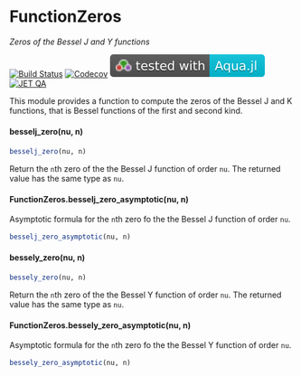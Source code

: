 # FunctionZeros
*Zeros of the Bessel J and Y functions*

[![Build Status](https://github.com/JuliaMath/FunctionZeros.jl/actions/workflows/CI.yml/badge.svg?branch=master)](https://github.com/JuliaMath/FunctionZeros.jl/actions/workflows/CI.yml?query=branch%3Amaster)
[![Codecov](https://codecov.io/gh/JuliaMath/ILog2.jl/branch/master/graph/badge.svg)](https://codecov.io/gh/JuliaMath/FunctionZeros.jl)
[![Aqua QA](https://raw.githubusercontent.com/JuliaTesting/Aqua.jl/master/badge.svg)](https://github.com/JuliaTesting/Aqua.jl)
[![JET QA](https://img.shields.io/badge/JET.jl-%E2%9C%88%EF%B8%8F-%23aa4444)](https://github.com/aviatesk/JET.jl)

This module provides a function to compute the zeros of the Bessel J and K functions,
that is Bessel functions of the first and second kind.

#### besselj_zero(nu, n)

```julia
besselj_zero(nu, n)
```

Return the `n`th zero of the the Bessel J function of order `nu`. The returned
value has the same type as `nu`.

#### FunctionZeros.besselj_zero_asymptotic(nu, n)

Asymptotic formula for the `n`th zero fo the the Bessel J function of order `nu`.

```julia
besselj_zero_asymptotic(nu, n)
```


#### bessely_zero(nu, n)

```julia
bessely_zero(nu, n)
```

Return the `n`th zero of the the Bessel Y function of order `nu`. The returned
value has the same type as `nu`.

#### FunctionZeros.bessely_zero_asymptotic(nu, n)

Asymptotic formula for the `n`th zero fo the the Bessel Y function of order `nu`.

```julia
bessely_zero_asymptotic(nu, n)
```
